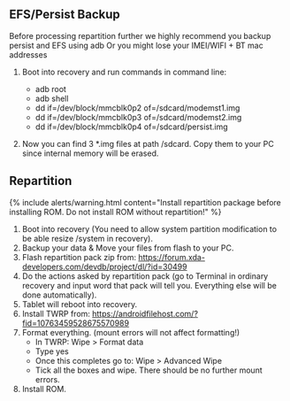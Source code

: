 ## EFS/Persist Backup
Before processing repartition further we highly recommend you backup persist and EFS using adb
Or you might lose your IMEI/WIFI + BT mac addresses
1. Boot into recovery and run commands in command line:
    - adb root
    - adb shell
    - dd if=/dev/block/mmcblk0p2 of=/sdcard/modemst1.img
    - dd if=/dev/block/mmcblk0p3 of=/sdcard/modemst2.img
    - dd if=/dev/block/mmcblk0p4 of=/sdcard/persist.img

2. Now you can find 3 *.img files at path /sdcard. Copy them to your PC since internal memory will be erased.

## Repartition

{% include alerts/warning.html content="Install repartition package before installing ROM. Do not install ROM without repartition!" %}
1. Boot into recovery (You need to allow system partition modification to be able resize /system in recovery).
2. Backup your data & Move your files from flash to your PC.
3. Flash repartition pack zip from: https://forum.xda-developers.com/devdb/project/dl/?id=30499
4. Do the actions asked by repartition pack (go to Terminal in ordinary recovery and input word that pack will tell you. Everything else will be done automatically).
5. Tablet will reboot into recovery.
6. Install TWRP from: https://androidfilehost.com/?fid=10763459528675570989
7. Format everything. (mount errors will not affect formatting!)
    - In TWRP: Wipe > Format data
    - Type yes
    - Once this completes go to: Wipe > Advanced Wipe
    - Tick all the boxes and wipe. There should be no further mount errors.
8. Install ROM.

